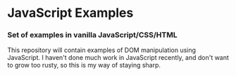 # JavaScript Examples

### Set of examples in vanilla JavaScript/CSS/HTML

This repository will contain examples of DOM manipulation using
JavaScript. I haven't done much work in JavaScript recently, and don't 
want to grow too rusty, so this is my way of staying sharp.

